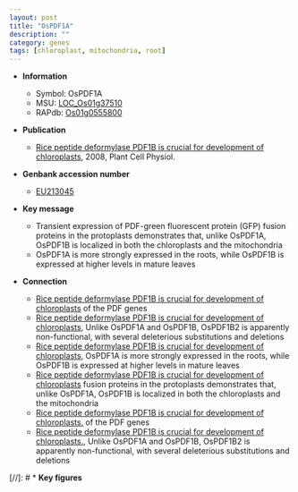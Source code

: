 ```yaml
---
layout: post
title: "OsPDF1A"
description: ""
category: genes
tags: [chloroplast, mitochondria, root]
---
```


* **Information**  
    + Symbol: OsPDF1A  
    + MSU: [LOC_Os01g37510](http://rice.plantbiology.msu.edu/cgi-bin/ORF_infopage.cgi?orf=LOC_Os01g37510)  
    + RAPdb: [Os01g0555800](http://rapdb.dna.affrc.go.jp/viewer/gbrowse_details/irgsp1?name=Os01g0555800)  

* **Publication**  
    + [Rice peptide deformylase PDF1B is crucial for development of chloroplasts](http://www.ncbi.nlm.nih.gov/pubmed?term=Rice+peptide+deformylase+PDF1B+is+crucial+for+development+of+chloroplasts%5BTitle%5D), 2008, Plant Cell Physiol.

* **Genbank accession number**  
    + [EU213045](http://www.ncbi.nlm.nih.gov/nuccore/EU213045)

* **Key message**  
    + Transient expression of PDF-green fluorescent protein (GFP) fusion proteins in the protoplasts demonstrates that, unlike OsPDF1A, OsPDF1B is localized in both the chloroplasts and the mitochondria
    + OsPDF1A is more strongly expressed in the roots, while OsPDF1B is expressed at higher levels in mature leaves

* **Connection**  
    + [Rice peptide deformylase PDF1B is crucial for development of chloroplasts](OsPDF1A,+OsPDF1B+and+OsPDF1B2) of the PDF genes
    + [Rice peptide deformylase PDF1B is crucial for development of chloroplasts](http://www.ncbi.nlm.nih.gov/pubmed?term=Rice+peptide+deformylase+PDF1B+is+crucial+for+development+of+chloroplasts%5BTitle%5D), Unlike OsPDF1A and OsPDF1B, OsPDF1B2 is apparently non-functional, with several deleterious substitutions and deletions
    + [Rice peptide deformylase PDF1B is crucial for development of chloroplasts](http://www.ncbi.nlm.nih.gov/pubmed?term=Rice+peptide+deformylase+PDF1B+is+crucial+for+development+of+chloroplasts%5BTitle%5D), OsPDF1A is more strongly expressed in the roots, while OsPDF1B is expressed at higher levels in mature leaves
    + [Rice peptide deformylase PDF1B is crucial for development of chloroplasts](GFP) fusion proteins in the protoplasts demonstrates that, unlike OsPDF1A, OsPDF1B is localized in both the chloroplasts and the mitochondria
    + [Rice peptide deformylase PDF1B is crucial for development of chloroplasts.](OsPDF1A,+OsPDF1B+and+OsPDF1B2) of the PDF genes
    + [Rice peptide deformylase PDF1B is crucial for development of chloroplasts.](http://www.ncbi.nlm.nih.gov/pubmed?term=Rice+peptide+deformylase+PDF1B+is+crucial+for+development+of+chloroplasts.%5BTitle%5D), Unlike OsPDF1A and OsPDF1B, OsPDF1B2 is apparently non-functional, with several deleterious substitutions and deletions

[//]: # * **Key figures**  



